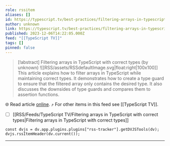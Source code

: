 ```yaml
---
role: rssitem
aliases: []
id: https://typescript.tv/best-practices/filtering-arrays-in-typescript-with-correct-types/
author: unknown
link: https://typescript.tv/best-practices/filtering-arrays-in-typescript-with-correct-types/
published: 2023-12-06T14:22:05.000Z
feed: "[[TypeScript TV]]"
tags: []
pinned: false
---
```


> [!abstract] Filtering arrays in TypeScript with correct types (by unknown)
> ![[RSS/assets/RSSdefaultImage.svg|float:right|100x100]] This article explains how to filter arrays in TypeScript while maintaining correct types. It demonstrates how to create a type guard to ensure that the filtered array only contains the desired type. It also discusses the downsides of type guards and compares them to assertion functions.

🌐 Read article [online](https://typescript.tv/best-practices/filtering-arrays-in-typescript-with-correct-types/). ⤴ For other items in this feed see [[TypeScript TV]].

- [ ] [[RSS/Feeds/TypeScript TV/Filtering arrays in TypeScript with correct types|Filtering arrays in TypeScript with correct types]]

~~~dataviewjs
const dvjs = dv.app.plugins.plugins["rss-tracker"].getDVJSTools(dv);
dvjs.rssItemHeader(dv.current());
~~~

- - -

